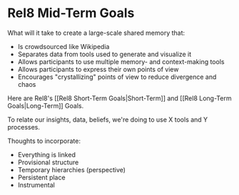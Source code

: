 # Rel8 Mid-Term Goals
What will it take to create a large-scale shared memory that:

- Is crowdsourced like Wikipedia
- Separates data from tools used to generate and visualize it
- Allows participants to use multiple memory- and context-making tools
- Allows participants to express their own points of view
- Encourages "crystallizing" points of view to reduce divergence and chaos 


Here are Rel8's [[Rel8 Short-Term Goals|Short-Term]] and [[Rel8 Long-Term Goals|Long-Term]] Goals. 

To relate our insights, data, beliefs, we're doing to use X tools and Y processes. 

Thoughts to incorporate:

- Everything is linked
- Provisional structure 
- Temporary hierarchies (perspective)
- Persistent place 
- Instrumental 